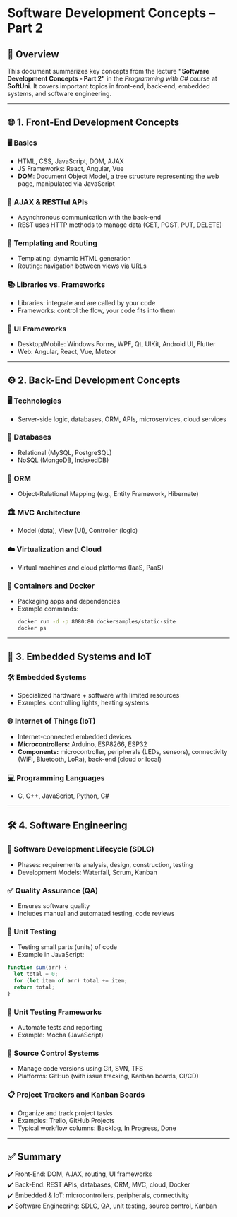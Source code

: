 # Software Development Concepts – Part 2

## 🧠 Overview

This document summarizes key concepts from the lecture **"Software Development Concepts - Part 2"** in the _Programming with C#_ course at **SoftUni**. It covers important topics in front-end, back-end, embedded systems, and software engineering.

---

## 🌐 1. Front-End Development Concepts

### 🖥️ Basics
- HTML, CSS, JavaScript, DOM, AJAX  
- JS Frameworks: React, Angular, Vue  
- **DOM**: Document Object Model, a tree structure representing the web page, manipulated via JavaScript

### 🔄 AJAX & RESTful APIs
- Asynchronous communication with the back-end  
- REST uses HTTP methods to manage data (GET, POST, PUT, DELETE)

### 📝 Templating and Routing
- Templating: dynamic HTML generation  
- Routing: navigation between views via URLs

### 📚 Libraries vs. Frameworks
- Libraries: integrate and are called by your code  
- Frameworks: control the flow, your code fits into them

### 📱 UI Frameworks
- Desktop/Mobile: Windows Forms, WPF, Qt, UIKit, Android UI, Flutter  
- Web: Angular, React, Vue, Meteor

---

## ⚙️ 2. Back-End Development Concepts

### 🖥️ Technologies
- Server-side logic, databases, ORM, APIs, microservices, cloud services

### 💾 Databases
- Relational (MySQL, PostgreSQL)  
- NoSQL (MongoDB, IndexedDB)

### 🔄 ORM
- Object-Relational Mapping (e.g., Entity Framework, Hibernate)

### 🏛️ MVC Architecture
- Model (data), View (UI), Controller (logic)

### ☁️ Virtualization and Cloud
- Virtual machines and cloud platforms (IaaS, PaaS)

### 🐳 Containers and Docker
- Packaging apps and dependencies  
- Example commands:
  ```bash
  docker run -d -p 8080:80 dockersamples/static-site
  docker ps

---


## 📡 3. Embedded Systems and IoT

### 🛠️ Embedded Systems
- Specialized hardware + software with limited resources  
- Examples: controlling lights, heating systems

### 🌐 Internet of Things (IoT)
- Internet-connected embedded devices  
- **Microcontrollers:** Arduino, ESP8266, ESP32  
- **Components:** microcontroller, peripherals (LEDs, sensors), connectivity (WiFi, Bluetooth, LoRa), back-end (cloud or local)

### 💻 Programming Languages
- C, C++, JavaScript, Python, C#

---

## 🛠️ 4. Software Engineering

### 🔄 Software Development Lifecycle (SDLC)
- Phases: requirements analysis, design, construction, testing  
- Development Models: Waterfall, Scrum, Kanban

### ✅ Quality Assurance (QA)
- Ensures software quality  
- Includes manual and automated testing, code reviews

### 🧪 Unit Testing
- Testing small parts (units) of code  
- Example in JavaScript:
```js
function sum(arr) {
  let total = 0;
  for (let item of arr) total += item;
  return total;
}
```
### 🧰 Unit Testing Frameworks
- Automate tests and reporting  
- Example: Mocha (JavaScript)

### 🔧 Source Control Systems
- Manage code versions using Git, SVN, TFS  
- Platforms: GitHub (with issue tracking, Kanban boards, CI/CD)

### 📋 Project Trackers and Kanban Boards
- Organize and track project tasks  
- Examples: Trello, GitHub Projects  
- Typical workflow columns: Backlog, In Progress, Done

---

## ✅ Summary

✔️ Front-End: DOM, AJAX, routing, UI frameworks  
✔️ Back-End: REST APIs, databases, ORM, MVC, cloud, Docker  
✔️ Embedded & IoT: microcontrollers, peripherals, connectivity  
✔️ Software Engineering: SDLC, QA, unit testing, source control, Kanban
